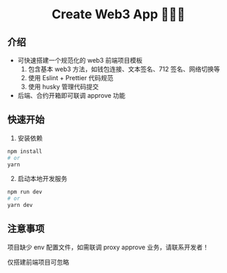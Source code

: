 <h1 align="center">Create Web3 App 🚀🚀🚀</h1>

## 介绍

- 可快速搭建一个规范化的 web3 前端项目模板
  1. 包含基本 web3 方法，如钱包连接、文本签名、712 签名、网络切换等
  2. 使用 Eslint + Prettier 代码规范
  3. 使用 husky 管理代码提交
- 后端、合约开箱即可联调 approve 功能

## 快速开始

1. 安装依赖

```bash
npm install
# or
yarn
```

2. 启动本地开发服务

```bash
npm run dev
# or
yarn dev
```

## 注意事项

项目缺少 env 配置文件，如需联调 proxy approve 业务，请联系开发者！

仅搭建前端项目可忽略
